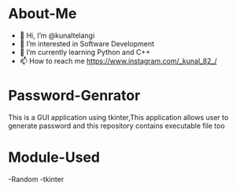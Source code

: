 # About-Me
- 👋 Hi, I’m @kunaltelangi
- 👀 I’m interested in Software Development
- 🌱 I’m currently learning Python and C++
- 📫 How to reach me https://www.instagram.com/_kunal_82_/
# Password-Genrator
This is a GUI application using tkinter,This application allows user to generate password and this repository contains executable file too
# Module-Used
-Random
-tkinter
